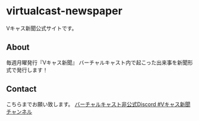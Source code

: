 # virtualcast-newspaper

Vキャス新聞公式サイトです。

## About
毎週月曜発行『Vキャス新聞』
バーチャルキャスト内で起こった出来事を新聞形式で発行します！

## Contact
こちらまでお願い致します。
[バーチャルキャスト非公式Discord #Vキャス新聞 チャンネル](https://discordapp.com/invite/NmC2zf6)
